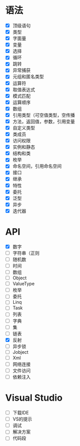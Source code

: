 ﻿# 语法

- [x] 顶级语句
- [x] 类型
- [x] 字面量
- [x] 变量
- [x] 选择
- [x] 循环
- [x] 跳转
- [x] 异常捕获
- [x] 元组和匿名类型
- [x] 运算符
- [x] 取值表达式
- [x] 模式匹配
- [x] 运算顺序
- [x] 数组
- [x] 引用类型（可空值类型，空传播
- [x] 方法，返回值，参数，引用变量 
- [x] 自定义类型
- [x] 类成员
- [x] 访问权限
- [x] 实例和静态
- [x] 结构和类
- [x] 枚举
- [x] 命名空间，引用命名空间
- [x] 接口
- [x] 继承
- [x] 特性
- [x] 委托
- [x] 泛型
- [x] 异步
- [x] 迭代器

# API

- [x] 数字
- [ ] 字符串（正则
- [ ] 随机数
- [ ] 时间
- [ ] 数组
- [ ] Object
- [ ] ValueType
- [ ] 枚举
- [ ] 委托
- [ ] Linq
- [ ] Task
- [ ] 列表
- [ ] 字典
- [ ] 集
- [ ] 链表
- [x] 反射
- [ ] 异步锁
- [ ] Jobject
- [ ] Xml
- [ ] 网络连接
- [ ] 文件访问
- [ ] 依赖注入

# Visual Studio

- [ ] 下载IDE
- [ ] VS的提示
- [ ] 调试
- [ ] 解决方案
- [ ] 代码段

